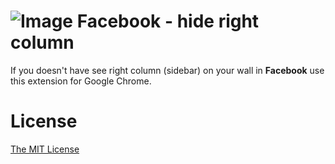 # ![Image](https://raw.githubusercontent.com/piecioshka/faceebok-hide-right-column/master/icons/32x32.png) Facebook - hide right column

If you doesn't have see right column (sidebar) on your wall in **Facebook** use this extension for Google Chrome.

# License

[The MIT License][0]

[0]: http://piecioshka.mit-license.org/

